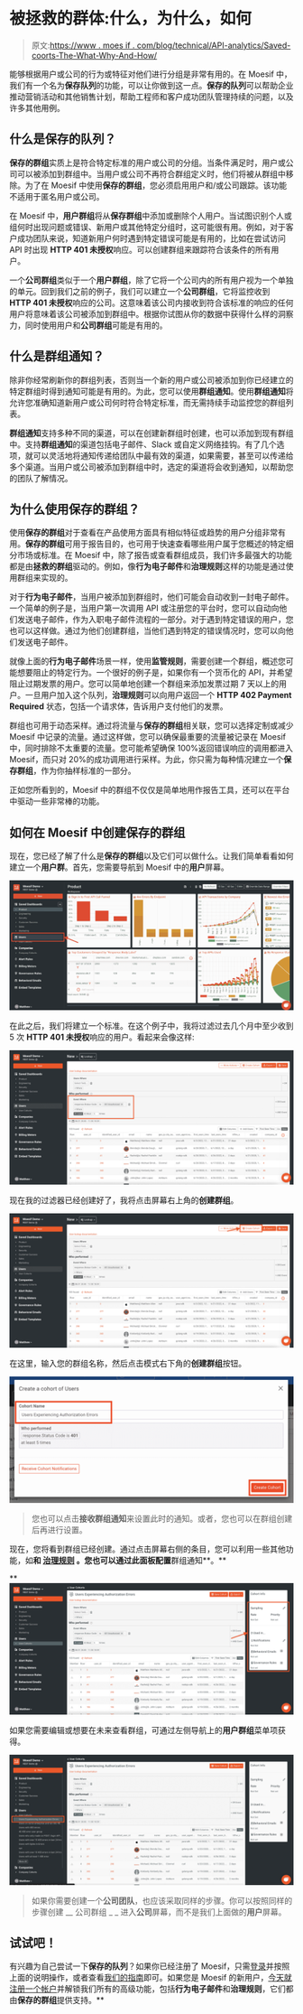 # 被拯救的群体:什么，为什么，如何

> 原文:[https://www . moes if . com/blog/technical/API-analytics/Saved-coorts-The-What-Why-And-How/](https://www.moesif.com/blog/technical/api-analytics/Saved-Cohorts-The-What-Why-And-How/)

能够根据用户或公司的行为或特征对他们进行分组是非常有用的。在 Moesif 中，我们有一个名为**保存队列**的功能，可以让你做到这一点。**保存的队列**可以帮助企业推动营销活动和其他销售计划，帮助工程师和客户成功团队管理持续的问题，以及许多其他用例。

## 什么是保存的队列？

**保存的群组**实质上是符合特定标准的用户或公司的分组。当条件满足时，用户或公司可以被添加到群组中。当用户或公司不再符合群组定义时，他们将被从群组中移除。为了在 Moesif 中使用**保存的群组**，您必须启用用户和/或公司跟踪。该功能不适用于匿名用户或公司。

在 Moesif 中，**用户群组**将从**保存群组**中添加或删除个人用户。当试图识别个人或组何时出现问题或错误、新用户或其他特定分组时，这可能很有用。例如，对于客户成功团队来说，知道新用户何时遇到特定错误可能是有用的，比如在尝试访问 API 时出现 **HTTP 401 未授权**响应。可以创建群组来跟踪符合该条件的所有用户。

一个**公司群组**类似于一个**用户群组**，除了它将一个公司内的所有用户视为一个单独的单元。回到我们之前的例子，我们可以建立一个**公司群组**，它将监控收到 **HTTP 401 未授权**响应的公司。这意味着该公司内接收到符合该标准的响应的任何用户将意味着该公司被添加到群组中。根据你试图从你的数据中获得什么样的洞察力，同时使用用户和**公司群组**可能是有用的。

## 什么是群组通知？

除非你经常刷新你的群组列表，否则当一个新的用户或公司被添加到你已经建立的特定群组时得到通知可能是有用的。为此，您可以使用**群组通知**。使用**群组通知**将允许您准确知道新用户或公司何时符合特定标准，而无需持续手动监控您的群组列表。

**群组通知**支持多种不同的渠道，可以在创建新群组时创建，也可以添加到现有群组中。支持**群组通知**的渠道包括电子邮件、Slack 或自定义网络挂钩。有了几个选项，就可以灵活地将通知传递给团队中最有效的渠道，如果需要，甚至可以传递给多个渠道。当用户或公司被添加到群组中时，选定的渠道将会收到通知，以帮助您的团队了解情况。

## 为什么使用保存的群组？

使用**保存的群组**对于查看在产品使用方面具有相似特征或趋势的用户分组非常有用。**保存的群组**可用于报告目的，也可用于快速查看哪些用户属于您概述的特定细分市场或标准。在 Moesif 中，除了报告或查看群组成员，我们许多最强大的功能都是由**拯救的群组**驱动的。例如，像**行为电子邮件**和**治理规则**这样的功能是通过使用群组来实现的。

对于**行为电子邮件**，当用户被添加到群组时，他们可能会自动收到一封电子邮件。一个简单的例子是，当用户第一次调用 API 或注册您的平台时，您可以自动向他们发送电子邮件，作为入职电子邮件流程的一部分。对于遇到特定错误的用户，您也可以这样做。通过为他们创建群组，当他们遇到特定的错误情况时，您可以向他们发送电子邮件。

就像上面的**行为电子邮件**场景一样，使用**监管规则**，需要创建一个群组，概述您可能想要阻止的特定行为。一个很好的例子是，如果你有一个货币化的 API，并希望阻止过期发票的用户。您可以简单地创建一个群组来添加发票过期 7 天以上的用户。一旦用户加入这个队列，**治理规则**可以向用户返回一个 **HTTP 402 Payment Required** 状态，包括一个请求体，告诉用户支付他们的发票。

群组也可用于动态采样。通过将流量与**保存的群组**相关联，您可以选择定制或减少 Moesif 中记录的流量。通过这样做，您可以确保最重要的流量被记录在 Moesif 中，同时排除不太重要的流量。您可能希望确保 100%返回错误响应的调用都进入 Moesif，而只对 20%的成功调用进行采样。为此，你只需为每种情况建立一个**保存群组**，作为你抽样标准的一部分。

正如您所看到的，Moesif 中的群组不仅仅是简单地用作报告工具，还可以在平台中驱动一些非常棒的功能。

## 如何在 Moesif 中创建保存的群组

现在，您已经了解了什么是**保存的群组**以及它们可以做什么。让我们简单看看如何建立一个**用户群**。首先，您需要导航到 Moesif 中的**用户**屏幕。

![Moesif Users Screen](img/1d5377221c2fab4febe6ebd4557c2eca.png)

在此之后，我们将建立一个标准。在这个例子中，我将过滤过去几个月中至少收到 5 次 **HTTP 401 未授权**响应的用户。看起来会像这样:

![Moesif Cohort Filter](img/7fa2ae221c306876a5b0a088468c6192.png)

现在我的过滤器已经创建好了，我将点击屏幕右上角的**创建群组**。

![Moesif Create Cohort Button](img/02ed90e2bb35e73cbb20138d3eaa49ba.png)

在这里，输入您的群组名称，然后点击模式右下角的**创建群组**按钮。

![Create Cohort Modal](img/6632278bafa2e9ab98baed911c37dac9.png)

> 您也可以点击**接收群组通知**来设置此时的通知。或者，您也可以在群组创建后再进行设置。

现在，您将看到群组已经创建。通过点击屏幕右侧的条目，您可以利用一些其他功能，如[](https://www.moesif.com/docs/behavioral-emails/?utm_campaign=Int-site&utm_source=blog&utm_medium=body-cta&utm_content=saved-cohorts-wwh)**和 [**治理规则**](https://www.moesif.com/docs/api-governance-rules/?utm_campaign=Int-site&utm_source=blog&utm_medium=body-cta&utm_content=saved-cohorts-wwh) 。您也可以通过此面板配置**群组通知**。**

 **![Cohort Notifications](img/52d9cc01922affe21d77f020603b3701.png)

如果您需要编辑或想要在未来查看群组，可通过左侧导航上的**用户群组**菜单项获得。

![Create Cohort in List](img/27374bec75744ee938e8ff9755ba2e74.png)

> 如果你需要创建一个**公司团队**，也应该采取同样的步骤。你可以按照同样的步骤创建 __ 公司群组 _ _ 进入**公司**屏幕，而不是我们上面做的**用户**屏幕。

## 试试吧！

有兴趣为自己尝试一下**保存的队列**？如果你已经注册了 Moesif，只需[登录](https://www.moesif.com/wrap?utm_campaign=Int-site&utm_source=blog&utm_medium=body-cta&utm_content=saved-cohorts-wwh)并按照上面的说明操作，或者查看[我们的指南](https://www.moesif.com/docs/guides/guide-creating-saved-cohorts/?utm_campaign=Int-site&utm_source=blog&utm_medium=body-cta&utm_content=saved-cohorts-wwh)即可。如果您是 Moesif 的新用户，[今天就注册一个帐户](https://www.moesif.com/signup?utm_campaign=Int-site&utm_source=blog&utm_medium=body-cta&utm_content=saved-cohorts-wwh)并解锁我们所有的高级功能，包括**行为电子邮件**和**治理规则**，它们都由**保存的群组**提供支持。**